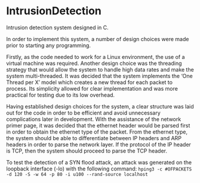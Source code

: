 # IntrusionDetection
Intrusion detection system designed in C.

In order to implement this system, a number of design choices were made prior to starting
any programming. 

Firstly, as the code needed to work for a Linux environment, the use of a virtual machine was required. Another design choice was the
threading strategy that would allow the system to handle high data rates and make the system
multi-threaded. It was decided that the system implements the ‘One Thread per X’ model
which creates a new thread for each packet to process. Its simplicity allowed
for clear implementation and was more practical for testing due to its low overhead.

Having established design choices for the system, a clear structure was laid out for the code
in order to be efficient and avoid unnecessary complications later in development. With the
assistance of the network primer page, it was decided that the ethernet header would be
parsed first in order to obtain the ethernet type of the packet. From the ethernet type, the
system should be able to differentiate between IP headers and ARP headers in order to
parse the network layer. If the protocol of the IP header is TCP, then the system should
proceed to parse the TCP header.

To test the detection of a SYN flood attack, an attack was generated on the
loopback interface (-lo) with the following command:
``
hping3 -c #OFPACKETS -d 120 -S -w 64 -p 80 -i u100 --rand-source localhost
``
